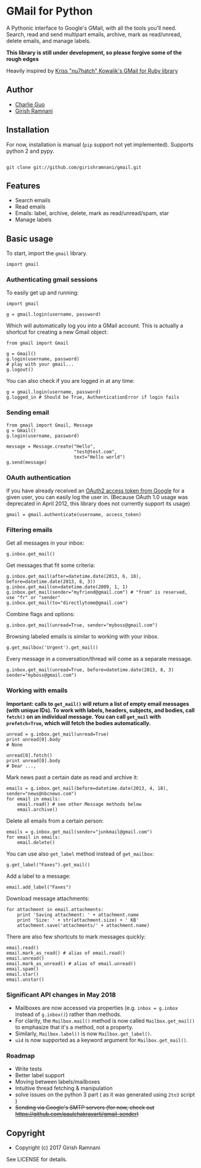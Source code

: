 # GMail for Python

A Pythonic interface to Google's GMail, with all the tools you'll need. Search, 
read and send multipart emails, archive, mark as read/unread, delete emails, 
and manage labels.

__This library is still under development, so please forgive some of the rough edges__

Heavily inspired by [Kriss "nu7hatch" Kowalik's GMail for Ruby library](https://github.com/nu7hatch/gmail)

## Author

* [Charlie Guo](https://github.com/charlierguo)
* [Girish Ramnani](https://github.com/girishramnani)

## Installation

For now, installation is manual (`pip` support not yet implemented). Supports python 2 and pypy.
```

git clone git://github.com/girishramnani/gmail.git

```

## Features

* Search emails
* Read emails 
* Emails: label, archive, delete, mark as read/unread/spam, star
* Manage labels

## Basic usage

To start, import the `gmail` library.

    import gmail
    
### Authenticating gmail sessions

To easily get up and running:

    import gmail 

    g = gmail.login(username, password)

Which will automatically log you into a GMail account. 
This is actually a shortcut for creating a new Gmail object:
    
    from gmail import Gmail

    g = Gmail()
    g.login(username, password)
    # play with your gmail...
    g.logout()

You can also check if you are logged in at any time:

    g = gmail.login(username, password)
    g.logged_in # Should be True, AuthenticationError if login fails

### Sending email 

    from gmail import Gmail, Message
    g = Gmail()
    g.login(username, password)

    message = Message.create("Hello", 
                             "test@test.com", 
                             text="Hello world")
    g.send(message)



### OAuth authentication 

If you have already received an [OAuth2 access token from Google](https://developers.google.com/accounts/docs/OAuth2) for a given user, you can easily log the user in. (Because OAuth 1.0 usage was deprecated in April 2012, this library does not currently support its usage)

    gmail = gmail.authenticate(username, access_token)

### Filtering emails
    
Get all messages in your inbox:

    g.inbox.get_mail()

Get messages that fit some criteria:

    g.inbox.get_mail(after=datetime.date(2013, 6, 18), before=datetime.date(2013, 8, 3))
    g.inbox.get_mail(on=datetime.date(2009, 1, 1)
    g.inbox.get_mail(sender="myfriend@gmail.com") # "from" is reserved, use "fr" or "sender"
    g.inbox.get_mail(to="directlytome@gmail.com")

Combine flags and options:

    g.inbox.get_mail(unread=True, sender="myboss@gmail.com")
    
Browsing labeled emails is similar to working with your inbox.

    g.get_mailbox('Urgent').get_mail()
    
Every message in a conversation/thread will come as a separate message.

    g.inbox.get_mail(unread=True, before=datetime.date(2013, 8, 3) sender="myboss@gmail.com")
    
### Working with emails

__Important: calls to `get_mail()` will return a list of empty email messages (with unique IDs). To work with labels, headers, subjects, and bodies, call `fetch()` on an individual message. You can call `get_mail` with `prefetch=True`, which will fetch the bodies automatically.__

    unread = g.inbox.get_mail(unread=True)
    print unread[0].body
    # None

    unread[0].fetch()
    print unread[0].body
    # Dear ...,

Mark news past a certain date as read and archive it:

    emails = g.inbox.get_mail(before=datetime.date(2013, 4, 18), sender="news@nbcnews.com")
    for email in emails:
        email.read() # see other Message methods below
        email.archive()

Delete all emails from a certain person:

    emails = g.inbox.get_mail(sender="junkmail@gmail.com")
    for email in emails:
        email.delete()
     
You can use also `get_label` method instead of `get_mailbox`: 

    g.get_label("Faxes").get_mail()

Add a label to a message:

    email.add_label("Faxes")

Download message attachments:

    for attachment in email.attachments:
        print 'Saving attachment: ' + attachment.name
        print 'Size: ' + str(attachment.size) + ' KB'
        attachment.save('attachments/' + attachment.name)
    
There are also few shortcuts to mark messages quickly:

    email.read()
    email.mark_as_read() # alias of email.read()
    email.unread()
    email.mark_as_unread() # alias of email.unread()
    email.spam()
    email.star()
    email.unstar()


### Significant API changes in May 2018

* Mailboxes are now accessed via properties (e.g. `inbox = g.inbox` instead of `g.inbox()`) rather than methods.
* For clarity, the `Mailbox.mail()` method is now called `Mailbox.get_mail()` to emphasize that it's a method, not a property.
* Similarly, `Mailbox.label()` is now `Mailbox.get_label()`.
* `uid` is now supported as a keyword argument for `Mailbox.get_mail()`.

### Roadmap

* Write tests
* Better label support
* Moving between labels/mailboxes
* Intuitive thread fetching & manipulation
* solve issues on the python 3 part ( as it was generated using `2to3` script )
* ~~Sending via Google's SMTP servers (for now, check out https://github.com/paulchakravarti/gmail-sender)~~

## Copyright

* Copyright (c) 2017 Girish Ramnani

See LICENSE for details.

